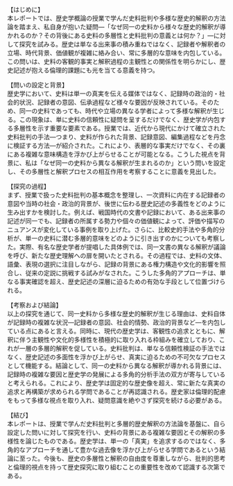 【はじめに】  
本レポートでは、歴史学概論の授業で学んだ史料批判や多様な歴史的解釈の方法論を踏まえ、私自身が抱いた疑問―「なぜ同一の史料から様々な歴史的解釈が導かれるのか？その背後にある史料の多層性と史料批判の意義とは何か？」―に対して探究を試みる。歴史は単なる出来事の積み重ねではなく、記録者や解釈者の立場、時代背景、価値観が複雑に絡み合い、常に多層的な意味を内包している。この問いは、史料の客観的事実と解釈過程の主観性との関係性を明らかにし、歴史記述が抱える倫理的課題にも光を当てる意義を持つ。

【問いの設定と背景】  
歴史学において、史料は単一の真実を伝える媒体ではなく、記録時の政治的・社会的状況、記録者の意図、伝承過程など様々な要因が反映されている。そのため、同一の史料であっても、時代や立場の異なる学者によって多様な解釈が生じる。この現象は、単に史料の信頼性に疑問を呈するだけでなく、歴史学が内包する多層性を示す重要な要素である。授業では、近代から現代にかけて確立された史料批判の手法―つまり、史料が作られた背景、記録意図、編集過程などを丹念に検証する方法―が紹介された。これにより、表層的な事実だけでなく、その裏にある複雑な意味構造を浮かび上がらせることが可能となる。こうした視点を背景に、私は「なぜ同一の史料から異なる解釈が生まれるのか」という問いを設定し、その多層性と解釈プロセスの相互作用を考察することに意義を見出した。

【探究の過程】  
まず、授業で扱った史料批判の基本概念を整理し、一次資料に内在する記録者の意図や当時の社会・政治的背景が、後世に伝わる歴史記述の多義性をどのように生み出すかを検討した。例えば、戦国時代の文書や記録において、ある出来事の記述が同一でも、記録者の所属する勢力や個々の価値観によって、評価や描写のニュアンスが変化している事例を取り上げた。さらに、比較史的手法や多角的分析が、単一の史料に潜む多層的意味をどのように引き出すのかについても考察した。実際、有名な歴史学者が提唱した具体例では、同一文書の異なる解釈が議論を呼び、新たな歴史理解への扉を開いたとされる。その過程では、史料の文体、語彙、表現の選択に注目しながら、記録の背景にある権力構造や文化的影響を照合し、従来の定説に挑戦する試みがなされた。こうした多角的アプローチは、単なる事実確認を超え、歴史記述の深層に迫るための有効な手段として位置づけられる。

【考察および結論】  
以上の探究を通じて、同一史料から多様な歴史的解釈が生じる理由は、史料自体が記録時の複雑な状況―記録者の意図、社会的情勢、政治的背景など―を内包している点にあると言える。同時に、現代の歴史学は、客観性の追求とともに、解釈に伴う主観性や文化的多様性を積極的に取り入れる枠組みを確立しており、これが一層の多層的解釈を促している。史料批判は、単なる信頼性検証の手法ではなく、歴史記述の多面性を浮かび上がらせ、真実に迫るための不可欠なプロセスとして機能する。結論として、同一の史料から異なる解釈が導かれる背景には、記録時の複雑な要因と歴史学の発展による多角的分析手法の双方が寄与していると考えられる。これにより、歴史学は固定的な歴史像を超え、常に新たな真実の追求と再構築が求められる学問であることが再認識される。歴史家は倫理的配慮をもって多様な視点を取り入れ、疑問意識を絶やさず探究を続ける必要がある。

【結び】  
本レポートは、授業で学んだ史料批判と多層的歴史解釈の方法論を基盤に、自ら設定した問いに対して探究を行い、史料の背景にある複雑な要因とその解釈の多様性を論じたものである。歴史学は、単一の「真実」を追求するのではなく、多角的なアプローチを通して豊かな過去像を浮かび上がらせる学問であるという結論に至った。今後も、歴史の多層性と解釈の自由度を尊重しながら、批判的思考と倫理的視点を持って歴史探究に取り組むことの重要性を改めて認識する次第である。